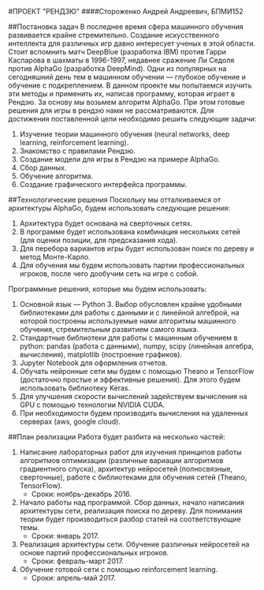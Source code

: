 #ПРОЕКТ "РЕНДЗЮ"
####Стороженко Андрей Андреевич, БПМИ152

##Постановка задач
В последнее время сфера машинного обучения развивается крайне стремительно. Создание искусственного интеллекта для различных игр давно интересует ученых в этой области. Стоит вспомнить матч DeepBlue (разработка IBM) против Гарри Каспарова в шахматы в 1996-1997, недавнее сражение Ли Седоля против AlphaGo (разработка DeepMind). Одни из популярных на сегодняшний день тем в машинном обучении &mdash; глубокое обучение и обучение с подкреплением. В данном проекте мы попытаемся изучить эти методы и применить их, написав программу, которая играет в Рендзю. За основу мы возьмем алгоритм AlphaGo. При этом готовые решения для игры в рендзю нами не рассматриваются. Для достижения поставленной цели необходимо решить следующие задачи:

1.  Изучение теории машинного обучения (neural networks, deep learning, reinforcement learning).
2.  Знакомство с правилами Рендзю.
3.  Создание модели для игры в Рендзю на примере AlphaGo.
4.  Сбор данных.
5.  Обучение алгоритма.
6.  Создание графического интерфейса программы.

##Технологические решения
Поскольку мы отталкиваемся от архитектуры AlphaGo, будем использовать следующие решения:

1.  Архитектура будет основана на сверточных сетях.
2.  В программе будет использована комбинация нескольких сетей (для оценки позиции, для предсказания хода).
3.  Для перебора вариантов игры будет использован поиск по дереву и метод Монте-Карло.
4.  Для обучения мы будем использовать партии профессиональных игроков, после чего дообучим сеть на игре с собой.

Программные решения, которые мы будем использовать:

1.  Основной язык &mdash; Python 3. Выбор обусловлен крайне удобными библиотеками для работы с данными и с линейной алгеброй, на которой построены используемые нами алгоритмы машинного обучения, стремительным развитием самого языка.
2.  Стандартные библиотеки для работы с машинным обучением в python: pandas (работа с данными), numpy, scipy (линейная алгебра, вычисления), matplotlib (построение графиков).
2.  Jupyter Notebook для оформления отчетов.
3.  Обучать нейронные сети мы будем с помощью Theano и TensorFlow (достаточно простые и эффективные решения). Для этого будем использовать библиотеку Keras.
4.  Для улучшения скорости вычислений задействуем вычисления на GPU с помощью технологии NVIDIA CUDA.
5.  При необходимости будем производить вычисления на удаленных серверах (aws, google cloud).

##План реализации
Работа будет разбита на несколько частей:

1.  Написание лабораторных работ для изучения принципов работы алгоритмов оптимизации (различные вариации алгоритмов градиентного спуска), архитектур нейросетей (полносвязные, сверточные), работе с библиотеками для обучения сетей (Theano, TensorFlow).
    * Сроки: ноябрь-декабрь 2016.
2.  Начало работы над программой. Сбор данных, начало написания архитектуры сети, реализация поиска по дереву. Для понимания теории будет производиться разбор статей на соответствующие темы. 
    * Сроки: январь 2017.
3.  Реализация архитектуры сети. Обучение различных нейросетей на основе партий профессиональных игроков.
    * Сроки: февраль-март 2017.
4.  Обучение готовой сети с помощью reinforcement learning.
    * Сроки: апрель-май 2017.